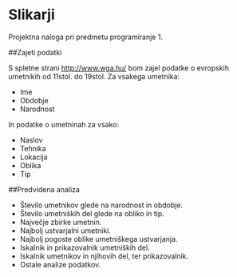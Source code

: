 # Slikarji
Projektna naloga pri predmetu programiranje 1.

##Zajeti podatki

S spletne strani http://www.wga.hu/ bom zajel podatke o evropskih umetnikih od 11stol. do 19stol.
Za vsakega umetnika:

* Ime
* Obdobje
* Narodnost

In podatke o umetninah za vsako:

* Naslov
* Tehnika
* Lokacija
* Oblika
* Tip


##Predvidena analiza

* Število umetnikov glede na narodnost in obdobje.
* Število umetniških del glede na obliko in tip.
* Največje zbirke umetnin.
* Najbolj ustvarjalni umetniki.
* Najbolj pogoste oblike umetniškega ustvarjanja.
* Iskalnik in prikazovalnik umetniških del.
* Iskalnik umetnikov in njihovih del, ter prikazovalnik.
* Ostale analize podatkov.
